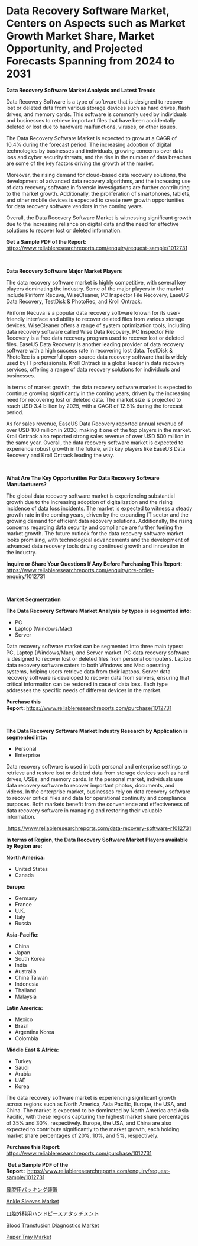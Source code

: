 <p><h1>Data Recovery Software Market, Centers on Aspects such as Market Growth Market Share, Market Opportunity, and Projected Forecasts Spanning from 2024 to 2031</h1></p><p><strong>Data Recovery Software Market Analysis and Latest Trends</strong></p>
<p><p>Data Recovery Software is a type of software that is designed to recover lost or deleted data from various storage devices such as hard drives, flash drives, and memory cards. This software is commonly used by individuals and businesses to retrieve important files that have been accidentally deleted or lost due to hardware malfunctions, viruses, or other issues.</p><p>The Data Recovery Software Market is expected to grow at a CAGR of 10.4% during the forecast period. The increasing adoption of digital technologies by businesses and individuals, growing concerns over data loss and cyber security threats, and the rise in the number of data breaches are some of the key factors driving the growth of the market.</p><p>Moreover, the rising demand for cloud-based data recovery solutions, the development of advanced data recovery algorithms, and the increasing use of data recovery software in forensic investigations are further contributing to the market growth. Additionally, the proliferation of smartphones, tablets, and other mobile devices is expected to create new growth opportunities for data recovery software vendors in the coming years.</p><p>Overall, the Data Recovery Software Market is witnessing significant growth due to the increasing reliance on digital data and the need for effective solutions to recover lost or deleted information.</p></p>
<p><strong>Get a Sample PDF of the Report:&nbsp;</strong> <a href="https://www.reliableresearchreports.com/enquiry/request-sample/1012731">https://www.reliableresearchreports.com/enquiry/request-sample/1012731</a></p>
<p>&nbsp;</p>
<p><strong>Data Recovery Software Major Market Players</strong></p>
<p><p>The data recovery software market is highly competitive, with several key players dominating the industry. Some of the major players in the market include Piriform Recuva, WiseCleaner, PC Inspector File Recovery, EaseUS Data Recovery, TestDisk & PhotoRec, and Kroll Ontrack.</p><p>Piriform Recuva is a popular data recovery software known for its user-friendly interface and ability to recover deleted files from various storage devices. WiseCleaner offers a range of system optimization tools, including data recovery software called Wise Data Recovery. PC Inspector File Recovery is a free data recovery program used to recover lost or deleted files. EaseUS Data Recovery is another leading provider of data recovery software with a high success rate in recovering lost data. TestDisk & PhotoRec is a powerful open-source data recovery software that is widely used by IT professionals. Kroll Ontrack is a global leader in data recovery services, offering a range of data recovery solutions for individuals and businesses.</p><p>In terms of market growth, the data recovery software market is expected to continue growing significantly in the coming years, driven by the increasing need for recovering lost or deleted data. The market size is projected to reach USD 3.4 billion by 2025, with a CAGR of 12.5% during the forecast period.</p><p>As for sales revenue, EaseUS Data Recovery reported annual revenue of over USD 100 million in 2020, making it one of the top players in the market. Kroll Ontrack also reported strong sales revenue of over USD 500 million in the same year. Overall, the data recovery software market is expected to experience robust growth in the future, with key players like EaseUS Data Recovery and Kroll Ontrack leading the way.</p></p>
<p>&nbsp;</p>
<p><strong>What Are The Key Opportunities For Data Recovery Software Manufacturers?</strong></p>
<p><p>The global data recovery software market is experiencing substantial growth due to the increasing adoption of digitalization and the rising incidence of data loss incidents. The market is expected to witness a steady growth rate in the coming years, driven by the expanding IT sector and the growing demand for efficient data recovery solutions. Additionally, the rising concerns regarding data security and compliance are further fueling the market growth. The future outlook for the data recovery software market looks promising, with technological advancements and the development of advanced data recovery tools driving continued growth and innovation in the industry.</p></p>
<p><strong>Inquire or Share Your Questions If Any Before Purchasing This Report:</strong> <a href="https://www.reliableresearchreports.com/enquiry/pre-order-enquiry/1012731">https://www.reliableresearchreports.com/enquiry/pre-order-enquiry/1012731</a></p>
<p>&nbsp;</p>
<p><strong>Market Segmentation</strong></p>
<p><strong>The Data Recovery Software Market Analysis by types is segmented into:</strong></p>
<p><ul><li>PC</li><li>Laptop (Windows/Mac)</li><li>Server</li></ul></p>
<p><p>Data recovery software market can be segmented into three main types: PC, Laptop (Windows/Mac), and Server market. PC data recovery software is designed to recover lost or deleted files from personal computers. Laptop data recovery software caters to both Windows and Mac operating systems, helping users retrieve data from their laptops. Server data recovery software is developed to recover data from servers, ensuring that critical information can be restored in case of data loss. Each type addresses the specific needs of different devices in the market.</p></p>
<p><strong>Purchase this Report:&nbsp;</strong><a href="https://www.reliableresearchreports.com/purchase/1012731">https://www.reliableresearchreports.com/purchase/1012731</a></p>
<p>&nbsp;</p>
<p><strong>The Data Recovery Software Market Industry Research by Application is segmented into:</strong></p>
<p><ul><li>Personal</li><li>Enterprise</li></ul></p>
<p><p>Data recovery software is used in both personal and enterprise settings to retrieve and restore lost or deleted data from storage devices such as hard drives, USBs, and memory cards. In the personal market, individuals use data recovery software to recover important photos, documents, and videos. In the enterprise market, businesses rely on data recovery software to recover critical files and data for operational continuity and compliance purposes. Both markets benefit from the convenience and effectiveness of data recovery software in managing and restoring their valuable information.</p></p>
<p><a href="https://www.reliableresearchreports.com/data-recovery-software-r1012731">&nbsp;https://www.reliableresearchreports.com/data-recovery-software-r1012731</a></p>
<p><strong>In terms of Region, the Data Recovery Software Market Players available by Region are:</strong></p>
<p>
    <p> <strong> North America: </strong>
        <ul>
            <li>United States</li>
            <li>Canada</li>
        </ul>
        </p> 
    <p> <strong> Europe: </strong>
        <ul>
            <li>Germany</li>
            <li>France</li>
            <li>U.K.</li>
            <li>Italy</li>
            <li>Russia</li>
        </ul>
        </p> 
    <p> <strong> Asia-Pacific: </strong>
        <ul>
            <li>China</li>
            <li>Japan</li>
            <li>South Korea</li>
            <li>India</li>
            <li>Australia</li>
            <li>China Taiwan</li>
            <li>Indonesia</li>
            <li>Thailand</li>
            <li>Malaysia</li>
        </ul>
        </p> 
    <p> <strong> Latin America: </strong>
        <ul>
            <li>Mexico</li>
            <li>Brazil</li>
            <li>Argentina Korea</li>
            <li>Colombia</li>
        </ul>
        </p> 
    <p> <strong> Middle East & Africa: </strong>
        <ul>
            <li>Turkey</li>
            <li>Saudi</li>
            <li>Arabia</li>
            <li>UAE</li>
            <li>Korea</li>
        </ul>
    </p>
    </p>
<p><p>The data recovery software market is experiencing significant growth across regions such as North America, Asia Pacific, Europe, the USA, and China. The market is expected to be dominated by North America and Asia Pacific, with these regions capturing the highest market share percentages of 35% and 30%, respectively. Europe, the USA, and China are also expected to contribute significantly to the market growth, each holding market share percentages of 20%, 10%, and 5%, respectively.</p></p>
<p><strong>Purchase this Report: </strong><a href="https://www.reliableresearchreports.com/purchase/1012731">https://www.reliableresearchreports.com/purchase/1012731</a></p>
<p>&nbsp;<strong>Get a Sample PDF of the Report:&nbsp;&nbsp;</strong><a href="https://www.reliableresearchreports.com/enquiry/request-sample/1012731">https://www.reliableresearchreports.com/enquiry/request-sample/1012731</a></p>
<p><strong></strong></p>
<p><p><a href="https://github.com/DanykaKilback/Market-Research-Report-List-1/blob/main/1508746171625.md">鼻腔用パッキング装置</a></p><p><a href="https://www.linkedin.com/pulse/ankle-sleeves-market-outlook-forecast-from-2024-2031-insight-burst-pn8gf?trackingId=tBXhFh468sc%2Be9Dy4Qsx0w%3D%3D">Ankle Sleeves Market</a></p><p><a href="https://github.com/RandallRunte2023/Market-Research-Report-List-1/blob/main/6890972171624.md">口腔外科用ハンドピースアタッチメント</a></p><p><a href="https://github.com/Sherrillcrooksxa8i18ucf2m/Market-Research-Report-List-3/blob/main/blood-transfusion-diagnostics-market.md">Blood Transfusion Diagnostics Market</a></p><p><a href="https://www.linkedin.com/pulse/strategic-insights-global-paper-tray-market-trends-2024--z99if?trackingId=x3HxZMrI3y94A8yILQCC2w%3D%3D">Paper Tray Market</a></p></p>